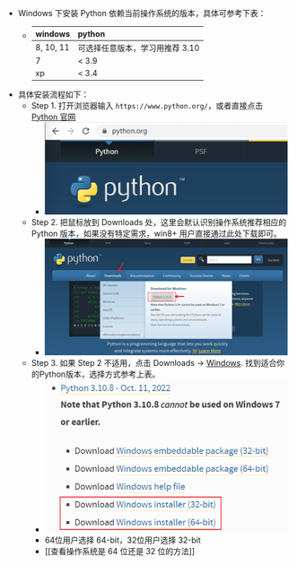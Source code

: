 - Windows 下安装 Python 依赖当前操作系统的版本，具体可参考下表：
	- | windows | python |
	  | --- | --- |
	  | 8, 10, 11 | 可选择任意版本，学习用推荐 3.10 |
	  | 7 | < 3.9 |
	  | xp | < 3.4 |
- 具体安装流程如下：
	- Step 1. 打开浏览器输入 `https://www.python.org/`，或者直接点击[Python 官网](https://www.python.org/)
		- ![python 官网](../assets/image_1669818420540_0.png)
	- Step 2. 把鼠标放到 Downloads 处，这里会默认识别操作系统推荐相应的 Python 版本，如果没有特定需求，win8+ 用户直接通过此处下载即可。
		- ![下载推荐版本](../assets/image_1669818690164_0.png)
	- Step 3. 如果 Step 2 不适用，点击 Downloads -> [Windows](https://www.python.org/downloads/windows/). 找到适合你的Python版本，选择方式参考上表。
		- ![Python 安装文件](../assets/image_1669819082500_0.png)
		- 64位用户选择 64-bit，32位用户选择 32-bit
		- [[查看操作系统是 64 位还是 32 位的方法]]